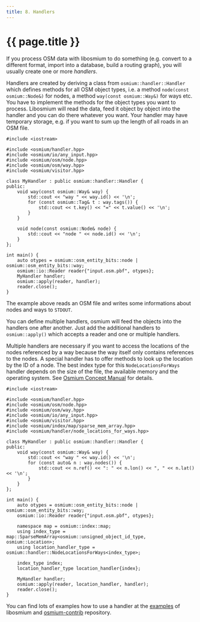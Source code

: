 ```yaml
---
title: 8. Handlers
---
```


# {{ page.title }}

If you process OSM data with libosmium to do something (e.g. convert to a different format,
import into a database, build a routing graph), you will usually create one or more *handlers*.

Handlers are created by deriving a class from `osmium::handler::Handler` which defines
methods for all OSM object types, i.e. a method `node(const osmium::Node&)` for nodes, a
method `way(const osmium::Way&)` for ways etc.
You have to implement the methods for the object types you want to process. Libosmium
will read the data, feed it object by object into the handler and you can do there whatever
you want. Your handler may have temporary storage, e.g. if you want to sum up the length of
all roads in an OSM file.

~~~{.cpp}
#include <iostream>

#include <osmium/handler.hpp>
#include <osmium/io/any_input.hpp>
#include <osmium/osm/node.hpp>
#include <osmium/osm/way.hpp>
#include <osmium/visitor.hpp>

class MyHandler : public osmium::handler::Handler {
public:
    void way(const osmium::Way& way) {
        std::cout << "way " << way.id() << '\n';
        for (const osmium::Tag& t : way.tags()) {
            std::cout << t.key() << "=" << t.value() << '\n';
        }
    }

    void node(const osmium::Node& node) {
        std::cout << "node " << node.id() << '\n';
    }
};

int main() {
    auto otypes = osmium::osm_entity_bits::node | osmium::osm_entity_bits::way;
    osmium::io::Reader reader{"input.osm.pbf", otypes};
    MyHandler handler;
    osmium::apply(reader, handler);
    reader.close();
}
~~~

The example above reads an OSM file and writes some informations about nodes
and ways to `STDOUT`.

You can define multiple handlers, osmium will feed the objects into the
handlers one after another. Just add the additional handlers to
`osmium::apply()` which accepts a reader and one or multiple handlers.

Multiple handlers are necessary if you want to access the locations of the nodes referenced by a
way because the way itself only contains references to the nodes. A special handler has to offer
methods to look up the location by the ID of a node. The best index type for this
`NodeLocationsForWays` handler depends on the size of the file, the available memory and the
operating system. See [Osmium Concept Manual](../osmium-concepts-manual/#indexes) for details.

~~~{.cpp}
#include <iostream>

#include <osmium/handler.hpp>
#include <osmium/osm/node.hpp>
#include <osmium/osm/way.hpp>
#include <osmium/io/any_input.hpp>
#include <osmium/visitor.hpp>
#include <osmium/index/map/sparse_mem_array.hpp>
#include <osmium/handler/node_locations_for_ways.hpp>

class MyHandler : public osmium::handler::Handler {
public:
    void way(const osmium::Way& way) {
        std::cout << "way " << way.id() << '\n';
        for (const auto& n : way.nodes()) {
            std::cout << n.ref() << ": " << n.lon() << ", " << n.lat() << '\n';
        }
    }
};

int main() {
    auto otypes = osmium::osm_entity_bits::node | osmium::osm_entity_bits::way;
    osmium::io::Reader reader{"input.osm.pbf", otypes};

    namespace map = osmium::index::map;
    using index_type = map::SparseMemArray<osmium::unsigned_object_id_type, osmium::Location>;
    using location_handler_type = osmium::handler::NodeLocationsForWays<index_type>;

    index_type index;
    location_handler_type location_handler{index};

    MyHandler handler;
    osmium::apply(reader, location_handler, handler);
    reader.close();
}
~~~

You can find lots of examples how to use a handler at the
[examples](https://github.com/osmcode/libosmium/tree/master/examples) of libosmium and
[osmium-contrib](https://github.com/osmcode/osmium-contrib) repository.

